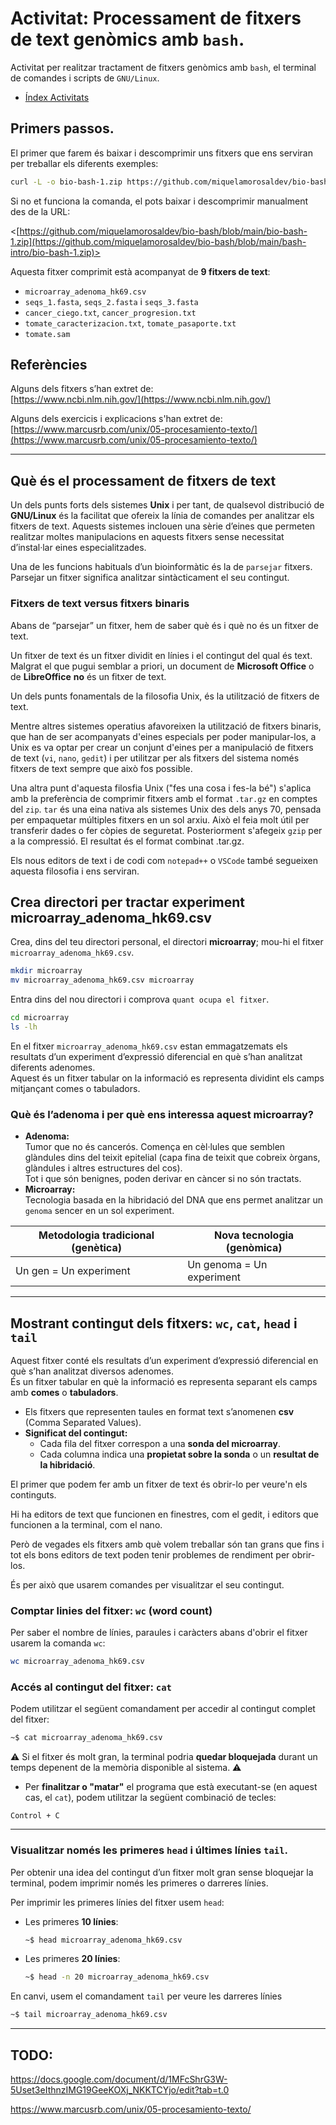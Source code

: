 # Activitat: Processament de fitxers de text genòmics amb `bash`.

Activitat per realitzar tractament de fitxers genòmics amb `bash`, el terminal de comandes i scripts de `GNU/Linux`.

- [Índex Activitats](../README.md)

## Primers passos.

El primer que farem és baixar i descomprimir uns fitxers que ens serviran per treballar els diferents exemples:

```sh
curl -L -o bio-bash-1.zip https://github.com/miquelamorosaldev/bio-bash/raw/e49cbd84e6656deb43978f94c645289dd97874d5/bash-intro/biobash1.tar.gz | tar -xz
```

Si no et funciona la comanda, el pots baixar i descomprimir manualment des de la URL:

<[https://github.com/miquelamorosaldev/bio-bash/blob/main/bio-bash-1.zip](https://github.com/miquelamorosaldev/bio-bash/blob/main/bash-intro/bio-bash-1.zip)>

Aquesta fitxer comprimit està acompanyat de **9 fitxers de text**:  

- `microarray_adenoma_hk69.csv`  
- `seqs_1.fasta`, `seqs_2.fasta` i `seqs_3.fasta`  
- `cancer_ciego.txt`, `cancer_progresion.txt`  
- `tomate_caracterizacion.txt`, `tomate_pasaporte.txt`  
- `tomate.sam`  

## Referències

Alguns dels fitxers s’han extret de:  
[https://www.ncbi.nlm.nih.gov/](https://www.ncbi.nlm.nih.gov/)  

Alguns dels exercicis i explicacions s'han extret de:  
[https://www.marcusrb.com/unix/05-procesamiento-texto/](https://www.marcusrb.com/unix/05-procesamiento-texto/)  

---

## Què és el processament de fitxers de text

Un dels punts forts dels sistemes **Unix** i per tant, de qualsevol distribució de **GNU/Linux** és la facilitat que ofereix la línia de comandes per analitzar els fitxers de text. 
Aquests sistemes inclouen una sèrie d’eines que permeten realitzar moltes manipulacions en aquests fitxers sense necessitat d’instal·lar eines especialitzades.  

Una de les funcions habituals d’un bioinformàtic és la de `parsejar` fitxers. Parsejar un fitxer significa analitzar sintàcticament el seu contingut.  

### Fitxers de text versus fitxers binaris

Abans de “parsejar” un fitxer, hem de saber què és i què no és un fitxer de text.  

Un fitxer de text és un fitxer dividit en línies i el contingut del qual és text. Malgrat el que pugui semblar a priori, un document de **Microsoft Office** o de **LibreOffice** **no** és un fitxer de text.  

Un dels punts fonamentals de la filosofia Unix, és la utilització de fitxers de text. 

Mentre altres sistemes operatius afavoreixen la utilització de fitxers binaris, que han de ser acompanyats d'eines especials per poder manipular-los, a Unix es va optar per crear un conjunt d'eines per a manipulació de fitxers de text (`vi`, `nano`, `gedit`) i per utilitzar per als fitxers del sistema només fitxers de text sempre que això fos possible.

Una altra punt d'aquesta filosfia Unix ("fes una cosa i fes-la bé") s'aplica amb la preferència de comprimir fitxers amb el format `.tar.gz` en comptes del `zip`. 
`tar` és una eina nativa als sistemes Unix des dels anys 70, pensada per empaquetar múltiples fitxers en un sol arxiu. Això el feia molt útil per transferir dades o fer còpies de seguretat. Posteriorment s'afegeix `gzip` per a la compressió. El resultat és el format combinat .tar.gz.

Els nous editors de text i de codi com `notepad++` o `VSCode` també segueixen aquesta filosofia i ens serviran.

## Crea directori per tractar experiment microarray_adenoma_hk69.csv 

Crea, dins del teu directori personal, el directori **microarray**; mou-hi el fitxer `microarray_adenoma_hk69.csv`.  

```bash
mkdir microarray
mv microarray_adenoma_hk69.csv microarray
```

Entra dins del nou directori i comprova `quant ocupa el fitxer`.

```bash
cd microarray
ls -lh
```

En el fitxer `microarray_adenoma_hk69.csv` estan emmagatzemats els resultats d’un experiment d’expressió diferencial en què s’han analitzat diferents adenomes.  
Aquest és un fitxer tabular on la informació es representa dividint els camps mitjançant comes o tabuladors.  

### Què és l’adenoma i per què ens interessa aquest microarray?  

- **Adenoma:**  
  Tumor que no és cancerós. Comença en cèl·lules que semblen glàndules dins del teixit epitelial (capa fina de teixit que cobreix òrgans, glàndules i altres estructures del cos).  
  Tot i que són benignes, poden derivar en càncer si no són tractats.  
- **Microarray:**  
  Tecnologia basada en la hibridació del DNA que ens permet analitzar un `genoma` sencer en un sol experiment.  

| **Metodologia tradicional (genètica)** | **Nova tecnologia (genòmica)** |  
|---------------------------------------|--------------------------------|  
| Un gen = Un experiment                | Un genoma = Un experiment     |

---

## Mostrant contingut dels fitxers: `wc`, `cat`, `head` i `tail`

Aquest fitxer conté els resultats d’un experiment d’expressió diferencial en què s’han analitzat diversos adenomes.  
És un fitxer tabular en què la informació es representa separant els camps amb **comes** o **tabuladors**.  

- Els fitxers que representen taules en format text s’anomenen **csv** (Comma Separated Values).  
- **Significat del contingut:**  
  - Cada fila del fitxer correspon a una **sonda del microarray**.  
  - Cada columna indica una **propietat sobre la sonda** o un **resultat de la hibridació**.  

El primer que podem fer amb un fitxer de text és obrir-lo per veure'n els continguts. 

Hi ha editors de text que funcionen en finestres, com el gedit, i editors que funcionen a la terminal, com el nano. 

Però de vegades els fitxers amb què volem treballar són tan grans que fins i tot els bons editors de text poden tenir problemes de rendiment per obrir-los.

És per això que usarem comandes per visualitzar el seu contingut.

### Comptar linies del fitxer: `wc` (word count)

Per saber el nombre de línies, paraules i caràcters abans d'obrir el fitxer usarem la comanda `wc`:  

```bash
wc microarray_adenoma_hk69.csv
```

### Accés al contingut del fitxer: `cat`

Podem utilitzar el següent comandament per accedir al contingut complet del fitxer:  
```bash
~$ cat microarray_adenoma_hk69.csv
```

⚠️ Si el fitxer és molt gran, la terminal podria **quedar bloquejada** durant un temps depenent de la memòria disponible al sistema. ⚠️

- Per **finalitzar o "matar"** el programa que està executant-se (en aquest cas, el `cat`), podem utilitzar la següent combinació de tecles:  
```text
Control + C
```

---

### Visualitzar només les primeres `head` i últimes línies `tail`.

Per obtenir una idea del contingut d’un fitxer molt gran sense bloquejar la terminal, podem imprimir només les primeres o darreres línies.

Per imprimir les primeres línies del fitxer usem `head`:  

- Les primeres **10 línies**:  
  ```bash
  ~$ head microarray_adenoma_hk69.csv
  ```
- Les primeres **20 línies**:  
  ```bash
  ~$ head -n 20 microarray_adenoma_hk69.csv
  ```

En canvi, usem el comandament `tail` per veure les darreres línies

```bash
~$ tail microarray_adenoma_hk69.csv
```

--- 

## TODO: 

https://docs.google.com/document/d/1MFcShrG3W-5Uset3eIthnzIMG19GeeKOXj_NKKTCYjo/edit?tab=t.0

https://www.marcusrb.com/unix/05-procesamiento-texto/


